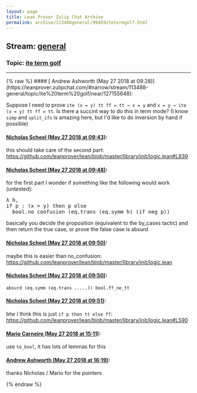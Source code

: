 ```yaml
---
layout: page
title: Lean Prover Zulip Chat Archive 
permalink: archive/113488general/99459itetermgolf.html
---
```


## Stream: [general](https://leanprover-community.github.io/archive/113488general/index.html)
### Topic: [ite term golf](https://leanprover-community.github.io/archive/113488general/99459itetermgolf.html)

---

<base href="https://leanprover.zulipchat.com">
{% raw %}
#### [ Andrew Ashworth (May 27 2018 at 09:28)](https://leanprover.zulipchat.com/#narrow/stream/113488-general/topic/ite%20term%20golf/near/127155648):
<p>Suppose I need to prove <code>ite (x = y) tt ff = tt → x = y</code> and <code>x = y → ite (x = y) tt ff = tt</code>. Is there a succint way to do this in term mode? (I know <code>simp</code> and <code>split_ifs</code> is amazing here, but I'd like to do inversion by hand if possible)</p>

#### [ Nicholas Scheel (May 27 2018 at 09:43)](https://leanprover.zulipchat.com/#narrow/stream/113488-general/topic/ite%20term%20golf/near/127156020):
<p>this should take care of the second part: <a href="https://github.com/leanprover/lean/blob/master/library/init/logic.lean#L839" target="_blank" title="https://github.com/leanprover/lean/blob/master/library/init/logic.lean#L839">https://github.com/leanprover/lean/blob/master/library/init/logic.lean#L839</a></p>

#### [ Nicholas Scheel (May 27 2018 at 09:48)](https://leanprover.zulipchat.com/#narrow/stream/113488-general/topic/ite%20term%20golf/near/127156150):
<p>for the first part I wonder if something like the following would work (untested):</p>
<div class="codehilite"><pre><span></span>λ h,
if p : (x = y) then p else
  bool.no_confusion (eq.trans (eq.symm h) (if_neg p))
</pre></div>


<p>basically you decide the proposition (equivalent to the by_cases tactic) and then return the true case, or prove the false case is absurd</p>

#### [ Nicholas Scheel (May 27 2018 at 09:50)](https://leanprover.zulipchat.com/#narrow/stream/113488-general/topic/ite%20term%20golf/near/127156160):
<p>maybe this is easier than no_confusion: <a href="https://github.com/leanprover/lean/blob/master/library/init/logic.lean" target="_blank" title="https://github.com/leanprover/lean/blob/master/library/init/logic.lean">https://github.com/leanprover/lean/blob/master/library/init/logic.lean</a></p>

#### [ Nicholas Scheel (May 27 2018 at 09:50)](https://leanprover.zulipchat.com/#narrow/stream/113488-general/topic/ite%20term%20golf/near/127156203):
<p><code>absurd (eq.symm (eq.trans .....)) bool.ff_ne_tt</code></p>

#### [ Nicholas Scheel (May 27 2018 at 09:51)](https://leanprover.zulipchat.com/#narrow/stream/113488-general/topic/ite%20term%20golf/near/127156220):
<p>btw I think this is just <code>if p then tt else ff</code>: <a href="https://github.com/leanprover/lean/blob/master/library/init/logic.lean#L590" target="_blank" title="https://github.com/leanprover/lean/blob/master/library/init/logic.lean#L590">https://github.com/leanprover/lean/blob/master/library/init/logic.lean#L590</a></p>

#### [ Mario Carneiro (May 27 2018 at 15:11)](https://leanprover.zulipchat.com/#narrow/stream/113488-general/topic/ite%20term%20golf/near/127164043):
<p>use <code>to_bool</code>, it has lots of lemmas for this</p>

#### [ Andrew Ashworth (May 27 2018 at 16:19)](https://leanprover.zulipchat.com/#narrow/stream/113488-general/topic/ite%20term%20golf/near/127165905):
<p>thanks Nicholas / Mario for the pointers</p>


{% endraw %}
